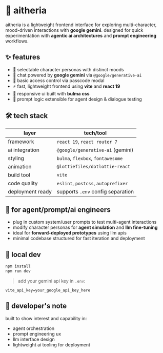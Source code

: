 # 🧠 aitheria

aitheria is a lightweight frontend interface for exploring multi-character, mood-driven interactions with **google gemini**. designed for quick experimentation with **agentic ai architectures** and **prompt engineering** workflows.

## ✨ features

-   🔄 selectable character personas with distinct moods
-   🤖 chat powered by **google gemini** via `@google/generative-ai`
-   🔐 basic access control via passcode modal
-   ⚡ fast, lightweight frontend using **vite** and **react 19**
-   🎨 responsive ui built with **bulma css**
-   🧠 prompt logic extensible for agent design & dialogue testing

## 🛠️ tech stack

| layer            | tech/tool                           |
| ---------------- | ----------------------------------- |
| framework        | `react 19`, `react router 7`        |
| ai integration   | `@google/generative-ai` (gemini)    |
| styling          | `bulma`, `flexbox`, `fontawesome`   |
| animation        | `@lottiefiles/dotlottie-react`      |
| build tool       | `vite`                              |
| code quality     | `eslint`, `postcss`, `autoprefixer` |
| deployment ready | supports `.env` config separation   |

## 👷 for agent/prompt/ai engineers

-   plug in custom system/user prompts to test multi-agent interactions
-   modify character personas for **agent simulation** and **llm fine-tuning**
-   ideal for **forward-deployed prototypes** using llm apis
-   minimal codebase structured for fast iteration and deployment

## 🧪 local dev

```bash
npm install
npm run dev
```

> add your gemini api key in `.env`:

```
vite_api_key=your_google_api_key_here
```

## 🧠 developer's note

built to show interest and capability in:

-   agent orchestration
-   prompt engineering ux
-   llm interface design
-   lightweight ai tooling for deployment
